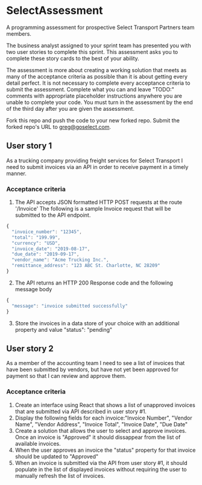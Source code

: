 # SelectAssessment
A programming assessment for prospective Select Transport Partners team members.

The business analyst assigned to your sprint team has presented you with two user stories to complete this sprint. This assessment asks you to complete these story cards to the best of your ability. 

The assessment is more about creating a working solution that meets as many of the acceptance criteria as possible than it is about getting every detail perfect. It is not necessary to complete every acceptance criteria to submit the assessment. Complete what you can and leave "TODO:" comments with appropriate placeholder instructions anywhere you are unable to complete your code. You must turn in the assessment by the end of the third day after you are given the assessment.

Fork this repo and push the code to your new forked repo. Submit the forked repo's URL to greg@goselect.com.

## User story 1
As a trucking company providing freight services for Select Transport I need to submit invoices via an API in order to receive payment in a timely manner.

### Acceptance criteria
1. The API accepts JSON formatted HTTP POST requests at the route '/Invoice'
The following is a sample Invoice request that will be submitted to the API endpoint.
```javascript
{
  "invoice_number": "12345",
  "total": "199.99",
  "currency": "USD",
  "invoice_date": "2019-08-17",
  "due_date": "2019-09-17",
  "vendor_name": "Acme Trucking Inc.",
  "remittance_address": "123 ABC St. Charlotte, NC 28209"
}
```

2. The API returns an HTTP 200 Response code and the following message body

```javascript
{
  "message": "invoice submitted successfully"
}
```
3. Store the invoices in a data store of your choice with an additional property and value "status": "pending" 

## User story 2
As a member of the accounting team I need to see a list of invoices that have been submitted by vendors, but have not yet been approved for payment so that I can review and approve them.


### Acceptance criteria
1. Create an interface using React that shows a list of unapproved invoices that are submitted via API described in user story #1.
2. Display the following fields for each invoice:"Invoice Number", "Vendor Name", "Vendor Address", "Invoice Total", "Invoice Date", "Due Date"
3. Create a solution that allows the user to select and approve invoices. Once an invoice is "Approved" it should dissappear from the list of available invoices.
4. When the user approves an invoice the "status" property for that invoice should be updated to "Approved"
5. When an invoice is submitted via the API from user story #1, it should populate in the list of displayed invoices without requiring the user to manually refresh the list of invoices.
